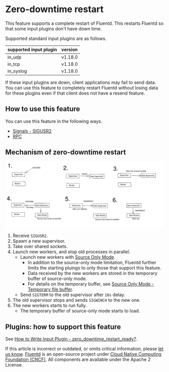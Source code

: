 # Zero-downtime restart

This feature supports a complete restart of Fluentd.
This restarts Fluentd so that some input plugins don't have down time.

Supported standard input plugins are as follows.

| supported input plugin | version |
| :---                   | :---    |
| in_udp                 | v1.18.0 |
| in_tcp                 | v1.18.0 |
| in_syslog              | v1.18.0 |

If these input plugins are down, client applications may fail to send data.
You can use this feature to completely restart Fluentd without losing data for these plugins even if that client does not have a resend feature.

## How to use this feature

You can use this feature in the following ways.

* [Signals - SIGUSR2](signals.md#sigusr2)
* [RPC](rpc.md)

## Mechanism of zero-downtime restart

![zero-downtime restart mechanism](../.gitbook/assets/fluentd-zero-downtime-restart-mechanism.png)

1. Receive `SIGUSR2`.
2. Spawn a new supervisor.
3. Take over shared sockets.
4. Launch new workers, and stop old processes in parallel.
   * Launch new workers with [Source Only Mode](source-only-mode.md).
     * In addition to the source-only mode limitation, Fluentd further limits the starting pluings to only those that support this feature.
     * Data received by the new workers are stored in the temporary buffer of source-only mode.
     * For details on the temporary buffer, see [Source Only Mode - Temporary file buffer](source-only-mode.md#temporary-file-buffer).
   * Send `SIGTERM` to the old supervisor after `10s` delay.
5. The old supervisor stops and sends `SIGWINCH` to the new one.
6. The new workers starts to run fully.
   * The temporary buffer of source-only mode starts to load.

## Plugins: how to support this feature

See [How to Write Input Plugin - zero_downtime_restart_ready?](../plugin-development/api-plugin-input.md#zero_downtime_restart_ready).

If this article is incorrect or outdated, or omits critical information, please [let us know](https://github.com/fluent/fluentd-docs-gitbook/issues?state=open). [Fluentd](http://www.fluentd.org/) is an open-source project under [Cloud Native Computing Foundation \(CNCF\)](https://cncf.io/). All components are available under the Apache 2 License.
